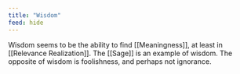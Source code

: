 ```yaml
---
title: "Wisdom"
feed: hide
---
```


Wisdom seems to be the ability to find [[Meaningness]], at least in [[Relevance Realization]]. The [[Sage]] is an example of wisdom. The opposite of wisdom is foolishness, and perhaps not ignorance.